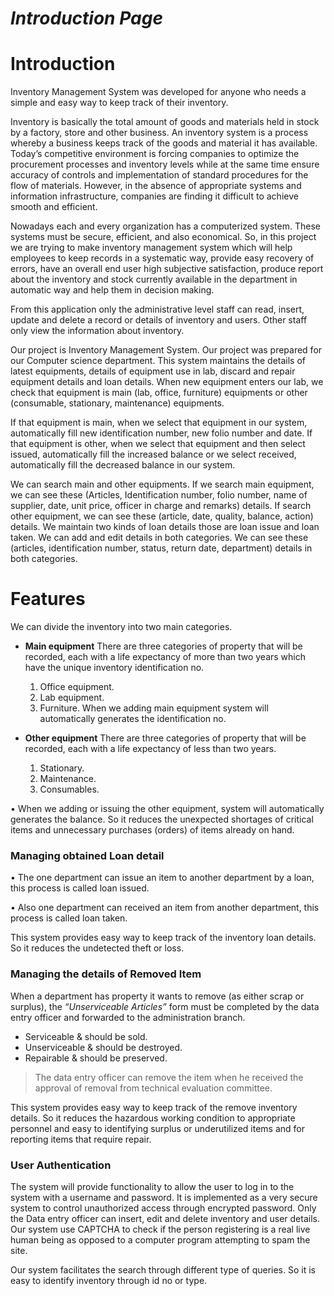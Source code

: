 # **_Introduction Page_** #

# Introduction #


Inventory Management System was developed for anyone who needs a simple and easy way to keep track of their inventory.

Inventory is basically the total amount of goods and materials held in stock by a factory, store and other business. An inventory system is a process whereby a business keeps track of the goods and material it has available. Today’s competitive environment is forcing companies to optimize the procurement processes and inventory levels while at the same time ensure accuracy of controls and implementation of standard procedures for the flow of materials. However, in the absence of appropriate systems and information infrastructure, companies are finding it difficult to achieve smooth and efficient.

Nowadays each and every organization has a computerized system. These systems must be secure, efficient, and also economical. So, in this project we are trying to make inventory management system which will help employees to keep records in a systematic way, provide easy recovery of errors, have an overall end user high subjective satisfaction, produce report about the inventory and stock currently available in the department in automatic way and help them in decision making.

From this application only the administrative level staff can read, insert, update and delete a record or details of inventory and users. Other staff only view the information about inventory.

Our project is Inventory Management System. Our project was prepared for our Computer science department. This system maintains the details of latest equipments, details of equipment use in lab, discard and repair equipment details and loan details. When new equipment enters our lab, we check that equipment is main (lab, office, furniture) equipments or other (consumable, stationary, maintenance) equipments.

If that equipment is main, when we select that equipment in our system, automatically fill new identification number, new folio number and date. If that equipment is other, when we select that equipment and then select issued, automatically fill the increased balance or we select received, automatically fill the decreased balance in our system.

We can search main and other equipments. If we search main equipment, we can see these (Articles, Identification number, folio number, name of supplier, date, unit price, officer in charge and remarks) details. If search other equipment, we can see these (article, date, quality, balance, action) details. We maintain two kinds of loan details those are loan issue and loan taken. We can add and edit details in both categories. We can see these (articles, identification number, status, return date, department) details in both categories.



# Features #

We can divide the inventory into two main categories.

  * **Main equipment**
There are three categories of property that will be recorded, each with a life expectancy of more than two years which have the unique inventory identification no.
    1. Office equipment.
    1. Lab equipment.
    1. Furniture.
When we adding main equipment system will automatically generates the identification no.

  * **Other equipment**
There are three categories of property that will be recorded, each with a life expectancy of less than two years.
    1. Stationary.
    1. Maintenance.
    1. Consumables.

•	When we adding or issuing the other equipment, system will automatically generates the balance. So it reduces the unexpected shortages of critical items and unnecessary purchases (orders) of items already on hand.


### Managing obtained Loan detail ###
•	The one department can issue an item to another department by a loan, this process is called loan issued.

•	Also one department can received an item from another department, this process is called loan taken.

This system provides easy way to keep track of the inventory loan details. So it reduces the undetected theft or loss.


### Managing the details of Removed Item ###
When a department has property it wants to remove (as either scrap or surplus), the _“Unserviceable Articles”_ form must be completed by the data entry officer and forwarded to the administration branch.

  * Serviceable & should be sold.
  * Unserviceable & should be destroyed.
  * Repairable & should be preserved.

> The data entry officer can remove the item when he received the approval of removal from technical evaluation committee.


This system provides easy way to keep track of the remove inventory details. So it reduces the hazardous working condition to appropriate personnel and easy to identifying surplus or underutilized items and for reporting items that require repair.


### User Authentication ###

The system will provide functionality to allow the user to log in to the system with a username and password. It is implemented as a very secure system to control unauthorized access through encrypted password. Only the Data entry officer can insert, edit and delete inventory and user details. Our system use CAPTCHA to check if the person registering is a real live human being as opposed to a computer program attempting to spam the site.

Our system facilitates the search through different type of queries. So it is easy to identify inventory through id no or type.

